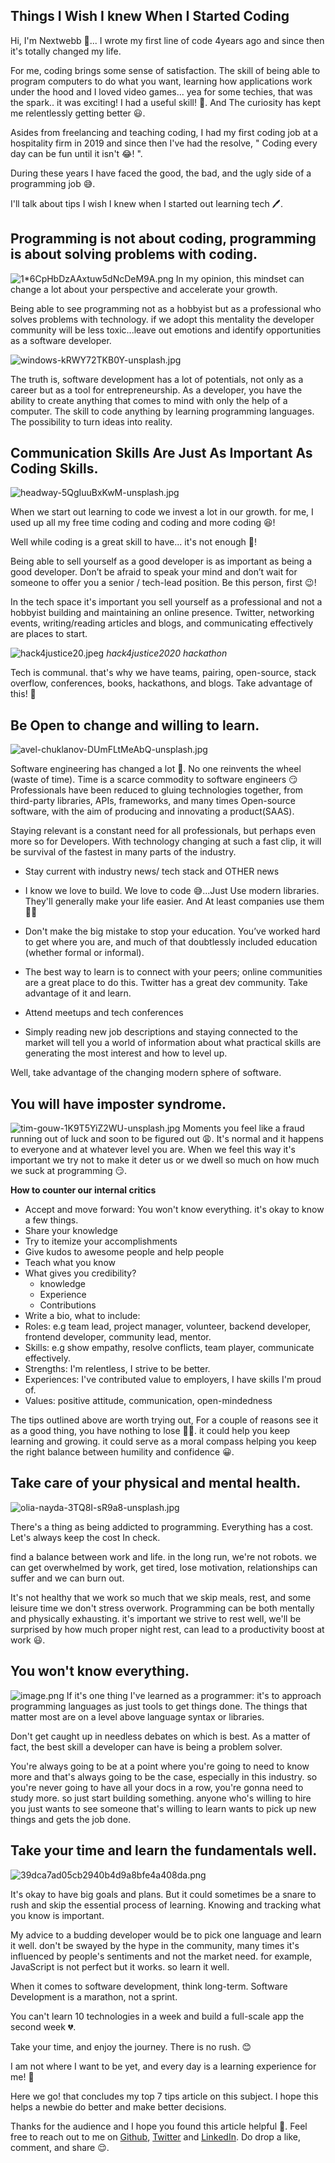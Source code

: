 ## Things I Wish I knew When I Started Coding

Hi, I'm Nextwebb 👋... I wrote my first line of code 4years ago and since then it's totally changed my life.

For me, coding brings some sense of satisfaction. The skill of being able to program computers to do what you want, learning how applications work under the hood and I loved video games... yea for some techies,  that was the spark.. it was exciting! I had a useful skill!  🤩. And The curiosity has kept me relentlessly getting better 😃.

Asides from freelancing and teaching coding, I had my first coding job at a hospitality firm in 2019 and since then I've had the resolve, " Coding every day can be fun until it isn't 😂! ". 

During these years I have faced the good, the bad, and the ugly side of a programming job 😅.

I'll talk about tips I wish I knew when I started out learning tech 🖊️.

## Programming is not about coding, programming is about solving problems with coding.


![1*6CpHbDzAAxtuw5dNcDeM9A.png](https://cdn.hashnode.com/res/hashnode/image/upload/v1619621067598/AdFkgisFY.png)
In my opinion, this mindset can change a lot about your perspective and accelerate your growth.

Being able to see programming not as a hobbyist but as a professional who solves problems with technology. if we adopt this mentality the developer community will be less toxic...leave out emotions and identify opportunities as a software developer.


![windows-kRWY72TKB0Y-unsplash.jpg](https://cdn.hashnode.com/res/hashnode/image/upload/v1619625004011/Qf8onHjx5.jpeg)

The truth is, software development has a lot of potentials, not only as a career but as a tool for entrepreneurship. As a developer, you have the ability to create anything that comes to mind with only the help of a computer. The skill to code anything by learning programming languages. The possibility to turn ideas into reality.

## Communication Skills Are Just As Important As Coding Skills.
![headway-5QgIuuBxKwM-unsplash.jpg](https://cdn.hashnode.com/res/hashnode/image/upload/v1619626050659/Tf3L02-u2.jpeg)

When we start out learning to code we invest a lot in our growth. for me, I used up all my free time coding and coding and more coding 😆!

Well while coding is a great skill to have... it's not enough 🤔!

Being able to sell yourself as a good developer is as important as being a good developer. Don’t be afraid to speak your mind and don’t wait for someone to offer you a senior / tech-lead position. Be this person, first 😉!

In the tech space it's important you sell yourself as a professional and not a hobbyist building and maintaining an online presence. Twitter, networking events, writing/reading articles and blogs,  and communicating effectively are places to start.

![hack4justice20.jpeg](https://cdn.hashnode.com/res/hashnode/image/upload/v1619627376567/zH4k63HFs.jpeg)
*hack4justice2020 hackathon*

Tech is communal. that's why we have teams, pairing, open-source, stack overflow, conferences, books, hackathons, and blogs. Take advantage of this! 🚀

## Be Open to change and willing to learn.


![avel-chuklanov-DUmFLtMeAbQ-unsplash.jpg](https://cdn.hashnode.com/res/hashnode/image/upload/v1619628044345/YFt9hcBHO.jpeg)

Software engineering has changed a lot 🤔.
No one reinvents the wheel  (waste of time). Time is a scarce commodity to software engineers 😏
Professionals have been reduced to gluing technologies together, from third-party libraries, APIs, frameworks, and many times Open-source software, with the aim of producing and innovating a product(SAAS).

Staying relevant is a constant need for all professionals, but perhaps even more so for Developers. With technology changing at such a fast clip, it will be survival of the fastest in many parts of the industry.

- Stay current with industry news/ tech stack and OTHER news

- I know we love to build. We love to code 😅...Just Use modern libraries. They'll generally make your life easier. And At least companies use them 🤷‍♂ 

- Don't make the big mistake to stop your education. You’ve worked hard to get where you are, and much of that doubtlessly included education (whether formal or informal). 

- The best way to learn is to connect with your peers; online communities are a great place to do this. Twitter has a great dev community. Take advantage of it and learn. 

- Attend meetups and tech conferences

-  Simply reading new job descriptions and staying connected to the market will tell you a world of information about what practical skills are generating the most interest and how to level up.

 Well, take advantage of the changing modern sphere of software.

## You will have imposter syndrome.  


![tim-gouw-1K9T5YiZ2WU-unsplash.jpg](https://cdn.hashnode.com/res/hashnode/image/upload/v1619734689170/XwPnTIkwb.jpeg)
Moments you feel like a fraud running out of luck and soon to be figured out 😩.
It's normal and it happens to everyone and at whatever level you are. When we feel this way it's important we try not to make it deter us or we dwell so much on how much we suck at programming 😏.


**How to counter our internal critics**

- Accept and move forward: You won't know everything. it's okay to know a few things.
- Share your knowledge
- Try to itemize your accomplishments
- Give kudos to awesome people and help people
- Teach what you know
- What gives you credibility?
  -  knowledge
  - Experience
  - Contributions
-  Write a bio, what to include:
  - Roles: e.g team lead, project manager, volunteer, backend developer, frontend developer, community lead, mentor.
  - Skills: e.g show empathy, resolve conflicts, team player, communicate effectively.
  - Strengths: I'm relentless, I strive to be better. 
  - Experiences: I've contributed value to employers, I have skills I'm proud of.
  - Values: positive attitude, communication, open-mindedness

 The tips outlined above are worth trying out,  For a couple of reasons see it as a good thing, you have nothing to lose 🤷‍♂️. 
it could help you keep learning and growing. it could serve as a moral compass helping you keep the right balance between humility and confidence 😀. 


## Take care of your physical and mental health. 


![olia-nayda-3TQ8I-sR9a8-unsplash.jpg](https://cdn.hashnode.com/res/hashnode/image/upload/v1619734781679/lQOxJECaz.jpeg)


There's a thing as being addicted to programming.  Everything has a cost. Let's always keep the cost In check.

find a balance between work and life. in the long run, we're not robots. we can get overwhelmed by work, get tired, lose motivation, relationships can suffer and we can burn out. 

It's not healthy that we work so much that we skip meals, rest, and some leisure time we don't stress overwork. Programming can be both mentally and physically exhausting. it's important we strive to rest well, we'll be surprised by how much proper night rest, can lead to a productivity boost at work 😃. 
  

## You won't know everything.    


![image.png](https://cdn.hashnode.com/res/hashnode/image/upload/v1619737896869/9WZRQgB2K.png)
If it's one thing I've learned as a programmer: it's to approach programming languages as just tools to get things done. The things that matter most are on a level above language syntax or libraries.

Don't get caught up in needless debates on which is best. As a matter of fact, the best skill a developer can have is being a problem solver.

You're always going to be at a point where you're going to need to know more and that's always going to be the case, especially in this industry. so you're never going to have all your docs in a row, you're gonna need to study more.  so just start building something.
anyone who's willing to hire you just wants to see someone that's willing to learn wants to pick up new things and gets the job done.

## Take your time and learn the fundamentals well.

![39dca7ad05cb2940b4d9a8bfe4a408da.png](https://cdn.hashnode.com/res/hashnode/image/upload/v1619737312210/LuqkK9pp1.png)

It's okay to have big goals and plans. But it could sometimes be a snare to rush and skip the essential process of learning. Knowing and tracking what you know is important. 

My advice to a budding developer would be to pick one language and learn it well. don't be swayed by the hype in the community, many times it's influenced by people's sentiments and not the market need. for example, JavaScript is not perfect but it works. so learn it well.

When it comes to software development, think long-term. Software Development is a marathon, not a sprint.

You can't learn 10 technologies in a week and build a full-scale app the second week 💔.

Take your time, and enjoy the journey. There is no rush. 😊

I am not where I want to be yet, and every day is a learning experience for me! 💪

Here we go! that concludes my top 7 tips article on this subject. I hope this helps a newbie do better and make better decisions. 

Thanks for the audience and I hope you found this article helpful 🤗. Feel free to reach out to me on  [Github](https://github.com/nextwebb), [Twitter](https://twitter.com/i_am_nextwebb) and [LinkedIn](https://www.linkedin.com/in/peterson-oaikhenah-102645144/).
Do drop a like, comment, and share 😌.




